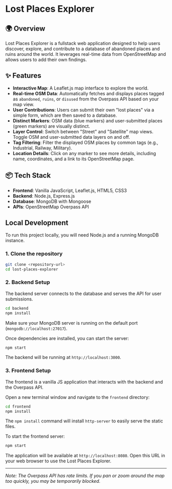 # Lost Places Explorer

## 🌍 Overview

Lost Places Explorer is a fullstack web application designed to help users discover, explore, and contribute to a database of abandoned places and ruins around the world. It leverages real-time data from OpenStreetMap and allows users to add their own findings.

## ✨ Features

- **Interactive Map**: A Leaflet.js map interface to explore the world.
- **Real-time OSM Data**: Automatically fetches and displays places tagged as `abandoned`, `ruins`, or `disused` from the Overpass API based on your map view.
- **User Contributions**: Users can submit their own "lost places" via a simple form, which are then saved to a database.
- **Distinct Markers**: OSM data (blue markers) and user-submitted places (green markers) are visually distinct.
- **Layer Control**: Switch between "Street" and "Satellite" map views. Toggle OSM and user-submitted data layers on and off.
- **Tag Filtering**: Filter the displayed OSM places by common tags (e.g., Industrial, Railway, Military).
- **Location Details**: Click on any marker to see more details, including name, coordinates, and a link to its OpenStreetMap page.

## 📦 Tech Stack

- **Frontend**: Vanilla JavaScript, Leaflet.js, HTML5, CSS3
- **Backend**: Node.js, Express.js
- **Database**: MongoDB with Mongoose
- **APIs**: OpenStreetMap Overpass API

## Local Development

To run this project locally, you will need Node.js and a running MongoDB instance.

### 1. Clone the repository

```bash
git clone <repository-url>
cd lost-places-explorer
```

### 2. Backend Setup

The backend server connects to the database and serves the API for user submissions.

```bash
cd backend
npm install
```

Make sure your MongoDB server is running on the default port (`mongodb://localhost:27017`).

Once dependencies are installed, you can start the server:

```bash
npm start
```
The backend will be running at `http://localhost:3000`.

### 3. Frontend Setup

The frontend is a vanilla JS application that interacts with the backend and the Overpass API.

Open a new terminal window and navigate to the `frontend` directory:

```bash
cd frontend
npm install
```

The `npm install` command will install `http-server` to easily serve the static files.

To start the frontend server:

```bash
npm start
```
The application will be available at `http://localhost:8080`. Open this URL in your web browser to use the Lost Places Explorer.

---
*Note: The Overpass API has rate limits. If you pan or zoom around the map too quickly, you may be temporarily blocked.*
